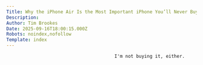 ```yaml
---
Title: Why the iPhone Air Is the Most Important iPhone You’ll Never Buy
Description: 
Author: Tim Brookes
Date: 2025-09-16T18:00:15.000Z
Robots: noindex,nofollow
Template: index
---
```


                                            I'm not buying it, either.
                                        